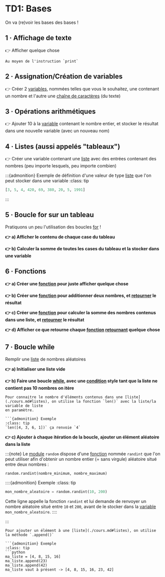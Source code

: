 # TD1: Bases

On va (re)voir les bases des bases !


## 1 · Affichage de texte
👉 Afficher quelque chose
```{note}
Au moyen de l'instruction `print`
```


## 2 · Assignation/Création de variables
👉 Créer 2 [variables](./cours.md#variable), nommées telles que vous le souhaitez, une contenant un nombre et l'autre une [chaîne de caractères](./cours.md#chaîne-de-caractères) (du texte)


## 3 · Opérations arithmétiques
👉 Ajouter 10 à la [variable](./cours.md#variable) contenant le nombre entier, et stocker le résultat dans une nouvelle variable (avec un nouveau nom)


## 4 · Listes (aussi appelés "tableaux")
👉 Créer une variable contenant une [liste](./cours.md#listes) avec des entrées contenant des nombres (peu importe lesquels, peu importe combien)

:::{admonition} Exemple de définition d'une valeur de type [liste](./cours.md#listes) que l'on peut stocker dans une variable
:class: tip
```python
[3, 5, 4, 420, 69, 380, 20, 5, 1991]
```
:::


## 5 · Boucle for sur un tableau
Pratiquons un peu l'utilisation des boucles [for](./cours.md#boucle-for) !

**👉 a) Afficher le contenu de chaque case du tableau**

**👉 b) Calculer la somme de toutes les cases du tableau et la stocker dans une variable**


## 6 · Fonctions
**👉 a) Créer une [fonction](./cours.md#fonction) pour juste afficher quelque chose**

**👉 b) Créer une [fonction](./cours.md#fonction) pour additionner deux nombres, et [retourner](./cours.md#retourner-une-valeur-avec-return) le résultat**

**👉 c) Créer une [fonction](./cours.md#fonction) pour calculer la somme des nombres contenus dans une liste, et [retourner](./cours.md#retourner-une-valeur-avec-return) le résultat**

**👉 d) Afficher ce que retourne chaque [fonction](./cours.md#fonction) [retournant](./cours.md#retourner-une-valeur-avec-return) quelque chose**


## 7 · Boucle while
Remplir une [liste](./cours.md#listes) de nombres aléatoires

**👉 a) Initialiser une liste vide**

**👉 b) Faire une boucle [while](./cours.md#boucle-while), avec une [condition](./cours.md#listes) style tant que la liste ne contient pas 10 nombres on itère**

```{note}
Pour connaitre le nombre d'éléments contenus dans une [liste](./cours.md#listes), on utilise la fonction `len()` avec la liste/la variable de liste 
en paramètre.

```{admonition} Exemple
:class: tip
`len([4, 3, 6, 1])` ça renvoie `4`
```

**👉 c) Ajouter à chaque itération de la boucle, ajouter un élément aléatoire dans la liste**

:::{note}
Le [module](./cours.md#modules--imports) `random` dispose d'une [fonction](./cours.md#fonction) nommée `randint` que l'on peut utiliser afin d'obtenir un nombre entier (= sans virgule) aléatoire situé entre deux nombres :

```python
random.randint(nombre_minimum, nombre_maximum)
```

::::{admonition} Exemple
:class: tip

```python
mon_nombre_aleatoire = random.randint(10, 200)
```
Cette ligne appelle la fonction `randint` et lui demande de renvoyer un nombre aléatoire situé entre `10` et `200`, avant de le stocker dans la [variable](./cours.md#variable) `mon_nombre_aleatoire`.
::::

:::

```{note}
Pour ajouter un élément à une [liste](./cours.md#listes), on utilise la méthode `.append()`

```{admonition} Exemple
:class: tip
```python
ma_liste = [4, 8, 15, 16]
ma_liste.append(23)
ma_liste.append(42)
ma_liste vaut à présent -> [4, 8, 15, 16, 23, 42]
```
